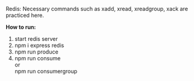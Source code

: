 Redis: Necessary commands such as xadd, xread, xreadgroup, xack are practiced here. 

**How to run:**
1.  start redis server
2.  npm i express redis
3.  npm run produce 
4.  npm run consume\
  or\
    npm run consumergroup
